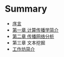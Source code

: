 # Summary

* [序言](README.md)
* [第一章 计算传播学简介](chapter1_intro.md)
* [第二章 传播网络分析](chapter2_network.md)
* 第三章 文本挖掘
* [工作坊简介](workshop_intro.md)

